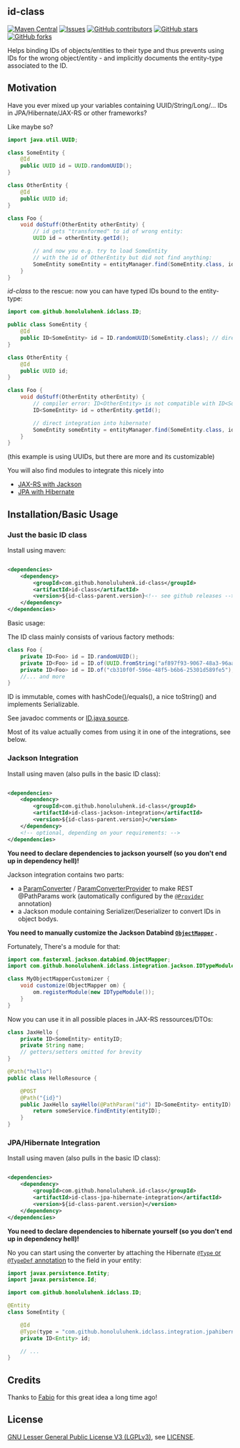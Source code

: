 ## id-class

[![Maven Central](https://img.shields.io/maven-central/v/com.github.honoluluhenk.id-class/id-class)](https://search.maven.org/artifact/com.github.honoluluhenk.id-class/id-class)
[![Issues](https://img.shields.io/github/issues/HonoluluHenk/id-class)](https://github.com/HonoluluHenk/id-class/issues)
[![GitHub contributors](https://img.shields.io/github/contributors/HonoluluHenk/id-class)](https://github.com/HonoluluHenk/id-class/graphs/contributors)
[![GitHub stars](https://img.shields.io/github/stars/HonoluluHenk/id-class?style=social)](https://github.com/HonoluluHenk/id-class)
[![GitHub forks](https://img.shields.io/github/forks/HonoluluHenk/id-class?style=social)](https://github.com/HonoluluHenk/id-class/network/members)

Helps binding IDs of objects/entities to their type and thus prevents using IDs for the wrong object/entity - and
implicitly documents the entity-type associated to the ID.

## Motivation

Have you ever mixed up your variables containing UUID/String/Long/... IDs in JPA/Hibernate/JAX-RS or other frameworks?

Like maybe so?

```java
import java.util.UUID;

class SomeEntity {
	@Id
	public UUID id = UUID.randomUUID();
}

class OtherEntity {
	@Id
	public UUID id;
}

class Foo {
	void doStuff(OtherEntity otherEntity) {
		// id gets "transformed" to id of wrong entity:
		UUID id = otherEntity.getId();

		// and now you e.g. try to load SomeEntity
		// with the id of OtherEntity but did not find anything:
		SomeEntity someEntity = entityManager.find(SomeEntity.class, id);
	}
}
```

*id-class* to the rescue: now you can have typed IDs bound to the entity-type:

```java
import com.github.honoluluhenk.idclass.ID;

public class SomeEntity {
	@Id
	public ID<SomeEntity> id = ID.randomUUID(SomeEntity.class); // directly support ID generation
}

class OtherEntity {
	@Id
	public UUID id;
}

class Foo {
	void doStuff(OtherEntity otherEntity) {
		// compiler error: ID<OtherEntity> is not compatible with ID<SomeEntity>
		ID<SomeEntity> id = otherEntity.getId();

		// direct integration into hibernate!
		SomeEntity someEntity = entityManager.find(SomeEntity.class, id);
	}
}

```

(this example is using UUIDs, but there are more and its customizable)

You will also find modules to integrate this nicely into

* [JAX-RS with Jackson](https://github.com/FasterXML/jackson)
* [JPA with Hibernate](https://hibernate.org/)

## Installation/Basic Usage

### Just the basic ID class

Install using maven:

```xml

<dependencies>
	<dependency>
		<groupId>com.github.honoluluhenk.id-class</groupId>
		<artifactId>id-class</artifactId>
		<version>${id-class-parent.version}<!-- see github releases --></version>
	</dependency>
</dependencies>
```

Basic usage:

The ID class mainly consists of various factory methods:

```java
class Foo {
	private ID<Foo> id = ID.randomUUID();
	private ID<Foo> id = ID.of(UUID.fromString("af897f93-9067-48a3-96aa-974511a5c3c4"));
	private ID<Foo> id = ID.of("cb310f0f-596e-48f5-b6b6-25301d589fe5");
	//... and more
}
```

ID is immutable, comes with hashCode()/equals(), a nice toString() and implements Serializable.

See javadoc comments or [ID.java source](id-class/src/main/java/com/github/honoluluhenk/idclass/ID.java).

Most of its value actually comes from using it in one of the integrations, see below.

### Jackson Integration

Install using maven (also pulls in the basic ID class):

```xml

<dependencies>
	<dependency>
		<groupId>com.github.honoluluhenk.id-class</groupId>
		<artifactId>id-class-jackson-integration</artifactId>
		<version>${id-class-parent.version}</version>
	</dependency>
	<!-- optional, depending on your requirements: -->
</dependencies>
```

**You need to declare dependencies to jackson yourself (so you don't end up in dependency hell)!**

Jackson integration contains two parts:

* a [ParamConverter](https://docs.oracle.com/javaee/7/api/javax/ws/rs/ext/ParamConverter.html)
  / [ParamConverterProvider](https://docs.oracle.com/javaee/7/api/javax/ws/rs/ext/ParamConverterProvider.html) to make
  REST @PathParams work (automatically configured by
  the [`@Provider`](https://docs.oracle.com/javaee/7/api/javax/ws/rs/ext/Provider.html) annotation)
* a Jackson module containing Serializer/Deserializer to convert IDs in object bodys.

**You need to manually customize the Jackson
Databind [`ObjectMapper`](https://fasterxml.github.io/jackson-databind/javadoc/2.7/com/fasterxml/jackson/databind/ObjectMapper.html)
.**

Fortunately, There's a module for that:

```java
import com.fasterxml.jackson.databind.ObjectMapper;
import com.github.honoluluhenk.idclass.integration.jackson.IDTypeModule;

class MyObjectMapperCustomizer {
	void customize(ObjectMapper om) {
		om.registerModule(new IDTypeModule());
	}
}
```

Now you can use it in all possible places in JAX-RS ressources/DTOs:

```java
class JaxHello {
	private ID<SomeEntity> entityID;
	private String name;
	// getters/setters omitted for brevity
}

@Path("hello")
public class HelloResource {

	@POST
	@Path("{id}")
	public JaxHello sayHello(@PathParam("id") ID<SomeEntity> entityID) {
		return someService.findEntity(entityID);
	}
} 
```

### JPA/Hibernate Integration

Install using maven (also pulls in the basic ID class):

```xml

<dependencies>
	<dependency>
		<groupId>com.github.honoluluhenk.id-class</groupId>
		<artifactId>id-class-jpa-hibernate-integration</artifactId>
		<version>${id-class-parent.version}</version>
	</dependency>
</dependencies>
```

**You need to declare dependencies to hibernate yourself (so you don't end up in dependency hell)!**

No you can start using the converter by attaching the
Hibernate [`@Type` or `@TypeDef` annotation](https://docs.jboss.org/hibernate/orm/5.4/userguide/html_single/Hibernate_User_Guide.html#basic-custom-type)
to the field in your entity:

```java
import javax.persistence.Entity;
import javax.persistence.Id;

import com.github.honoluluhenk.idclass.ID;

@Entity
class SomeEntity {

	@Id
	@Type(type = "com.github.honoluluhenk.idclass.integration.jpahibernate.IDType")
	private ID<Entity> id;

	// ...
}
```

## Credits

Thanks to [Fabio](https://github.com/xfh) for this great idea a long time ago!

## License

[GNU Lesser General Public License V3 (LGPLv3)](https://www.gnu.org/licenses/lgpl-3.0.html), see [LICENSE](LICENSE).

